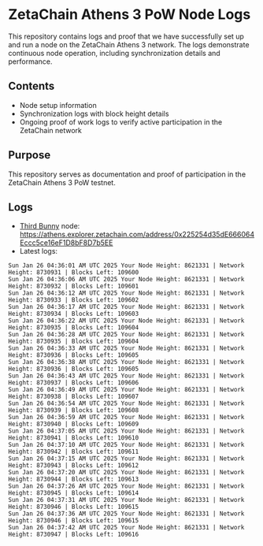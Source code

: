 # ZetaChain Athens 3 PoW Node Logs
This repository contains logs and proof that we have successfully set up and run a node on the ZetaChain Athens 3 network. The logs demonstrate continuous node operation, including synchronization details and performance.

## Contents
- Node setup information
- Synchronization logs with block height details
- Ongoing proof of work logs to verify active participation in the ZetaChain network

## Purpose
This repository serves as documentation and proof of participation in the ZetaChain Athens 3 PoW testnet.

## Logs

- [Third Bunny](https://thirdbunny.xyz/) node: https://athens.explorer.zetachain.com/address/0x225254d35dE666064Eccc5ce16eF1D8bF8D7b5EE
- Latest logs:
```
Sun Jan 26 04:36:01 AM UTC 2025 Your Node Height: 8621331 | Network Height: 8730931 | Blocks Left: 109600
Sun Jan 26 04:36:06 AM UTC 2025 Your Node Height: 8621331 | Network Height: 8730932 | Blocks Left: 109601
Sun Jan 26 04:36:12 AM UTC 2025 Your Node Height: 8621331 | Network Height: 8730933 | Blocks Left: 109602
Sun Jan 26 04:36:17 AM UTC 2025 Your Node Height: 8621331 | Network Height: 8730934 | Blocks Left: 109603
Sun Jan 26 04:36:22 AM UTC 2025 Your Node Height: 8621331 | Network Height: 8730935 | Blocks Left: 109604
Sun Jan 26 04:36:28 AM UTC 2025 Your Node Height: 8621331 | Network Height: 8730935 | Blocks Left: 109604
Sun Jan 26 04:36:33 AM UTC 2025 Your Node Height: 8621331 | Network Height: 8730936 | Blocks Left: 109605
Sun Jan 26 04:36:38 AM UTC 2025 Your Node Height: 8621331 | Network Height: 8730936 | Blocks Left: 109605
Sun Jan 26 04:36:43 AM UTC 2025 Your Node Height: 8621331 | Network Height: 8730937 | Blocks Left: 109606
Sun Jan 26 04:36:49 AM UTC 2025 Your Node Height: 8621331 | Network Height: 8730938 | Blocks Left: 109607
Sun Jan 26 04:36:54 AM UTC 2025 Your Node Height: 8621331 | Network Height: 8730939 | Blocks Left: 109608
Sun Jan 26 04:36:59 AM UTC 2025 Your Node Height: 8621331 | Network Height: 8730940 | Blocks Left: 109609
Sun Jan 26 04:37:05 AM UTC 2025 Your Node Height: 8621331 | Network Height: 8730941 | Blocks Left: 109610
Sun Jan 26 04:37:10 AM UTC 2025 Your Node Height: 8621331 | Network Height: 8730942 | Blocks Left: 109611
Sun Jan 26 04:37:15 AM UTC 2025 Your Node Height: 8621331 | Network Height: 8730943 | Blocks Left: 109612
Sun Jan 26 04:37:20 AM UTC 2025 Your Node Height: 8621331 | Network Height: 8730944 | Blocks Left: 109613
Sun Jan 26 04:37:26 AM UTC 2025 Your Node Height: 8621331 | Network Height: 8730945 | Blocks Left: 109614
Sun Jan 26 04:37:31 AM UTC 2025 Your Node Height: 8621331 | Network Height: 8730946 | Blocks Left: 109615
Sun Jan 26 04:37:36 AM UTC 2025 Your Node Height: 8621331 | Network Height: 8730946 | Blocks Left: 109615
Sun Jan 26 04:37:42 AM UTC 2025 Your Node Height: 8621331 | Network Height: 8730947 | Blocks Left: 109616
```
